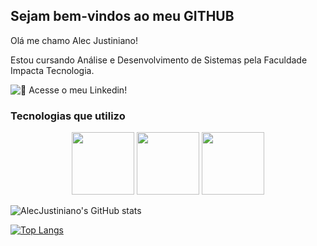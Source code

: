 ## Sejam bem-vindos ao meu GITHUB

Olá me chamo Alec Justiniano!

Estou cursando Análise e Desenvolvimento de Sistemas
pela Faculdade Impacta Tecnologia.

![ 📖  Acesse o meu Linkedin! ](https://www.linkedin.com/in/alec-lemos-b13542267/)

### Tecnologias que utilizo
<p align="center">
<img src="https://cdn.jsdelivr.net/gh/devicons/devicon@latest/icons/flask/flask-original.svg" width="100px">
<img src="https://cdn.jsdelivr.net/gh/devicons/devicon@latest/icons/python/python-original.svg" width="100px">
<img src="https://cdn.jsdelivr.net/gh/devicons/devicon@latest/icons/spring/spring-original.svg" width="100px>

<img src="https://cdn.jsdelivr.net/gh/devicons/devicon@latest/icons/java/java-original.svg" width="100px">
</p>


![AlecJustiniano's GitHub stats](https://github-readme-stats.vercel.app/api?username=AlecJustiniano&show_icons=true&theme=tokyonight)


[![Top Langs](https://github-readme-stats.vercel.app/api/top-langs/?username=AlecJustiniano&layout=donut)](https://github.com/AlecJustiniano/github-readme-stats)